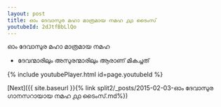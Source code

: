 ```yaml
---
layout: post
title: ഓം ദേവാസുര മഹാ മാത്രമായ നമഹ ൧൧ ടൈംസ്
youtubeId: 2dJtfBbLlQo
---
```

 
 
 ഓം ദേവാസുര മഹാ മാത്രമായ നമഹ 
 
 -  ദേവന്മാരിലും അസുരന്മാരിലും ആരാണ് മികച്ചത് 
 
  
 
  
 
 
 
 
 
 


{% include youtubePlayer.html id=page.youtubeId %}
 
[Next]({{ site.baseurl }}{% link  split2/_posts/2015-02-03-ഓം ദേവാസുര ഗാനസറായായ നമഹ ൧൧ ടൈംസ്.md%})
 
